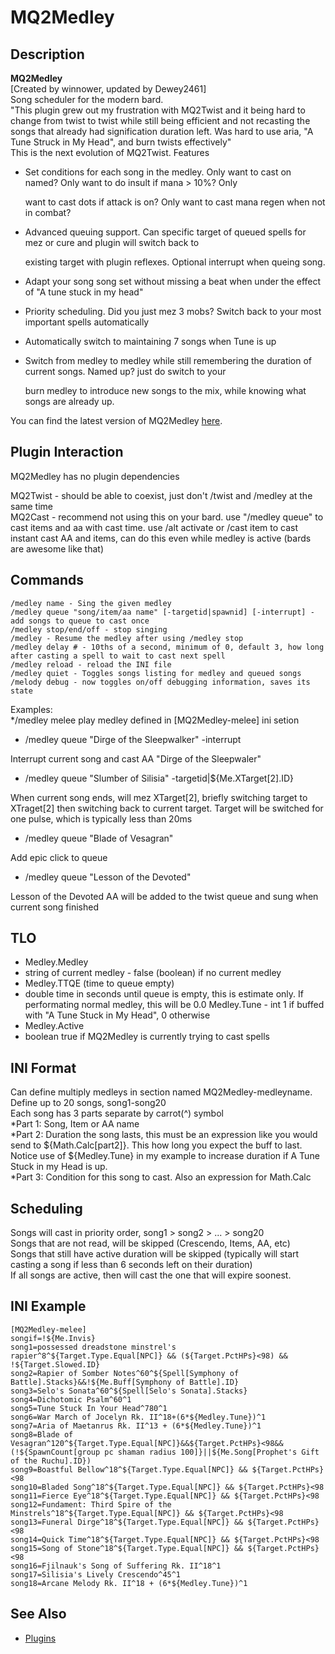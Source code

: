 # MQ2Medley

## Description

**MQ2Medley**  
\[Created by winnower, updated by Dewey2461\]  
Song scheduler for the modern bard.  
"This plugin grew out my frustration with MQ2Twist and it being hard to change from twist to twist while still being efficient and not recasting the songs that already had signification duration left. Was hard to use aria, "A Tune Struck in My Head", and burn twists effectively"  
This is the next evolution of MQ2Twist. Features

* Set conditions for each song in the medley. Only want to cast on named? Only want to do insult if mana &gt; 10%? Only

  want to cast dots if attack is on? Only want to cast mana regen when not in combat?

* Advanced queuing support. Can specific target of queued spells for mez or cure and plugin will switch back to

  existing target with plugin reflexes. Optional interrupt when queing song.

* Adapt your song song set without missing a beat when under the effect of "A tune stuck in my head"
* Priority scheduling. Did you just mez 3 mobs? Switch back to your most important spells automatically  
* Automatically switch to maintaining 7 songs when Tune is up  
* Switch from medley to medley while still remembering the duration of current songs. Named up? just do switch to your

  burn medley to introduce new songs to the mix, while knowing what songs are already up.

You can find the latest version of MQ2Medley [here](https://macroquest2.com/phpBB3/viewtopic.php?f=31&t=19781).

## Plugin Interaction

MQ2Medley has no plugin dependencies

MQ2Twist - should be able to coexist, just don't /twist and /medley at the same time  
MQ2Cast - recommend not using this on your bard. use "/medley queue" to cast items and aa with cast time. use /alt activate or /cast item to cast instant cast AA and items, can do this even while medley is active \(bards are awesome like that\)

## Commands

`/medley name - Sing the given medley`  
`/medley queue "song/item/aa name" [-targetid|spawnid] [-interrupt] - add songs to queue to cast once`  
`/medley stop/end/off - stop singing`  
`/medley - Resume the medley after using /medley stop`  
`/medley delay # - 10ths of a second, minimum of 0, default 3, how long after casting a spell to wait to cast next spell`  
`/medley reload - reload the INI file`  
`/medley quiet - Toggles songs listing for medley and queued songs`  
`/melody debug - now toggles on/off debugging information, saves its state`

Examples:  
\*/medley melee play medley defined in \[MQ2Medley-melee\] ini setion

* /medley queue "Dirge of the Sleepwalker" -interrupt

Interrupt current song and cast AA "Dirge of the Sleepwaler"

* /medley queue "Slumber of Silisia" -targetid\|${Me.XTarget\[2\].ID}

When current song ends, will mez XTarget\[2\], briefly switching target to XTraget\[2\] then switching back to current target. Target will be switched for one pulse, which is typically less than 20ms

* /medley queue "Blade of Vesagran"

Add epic click to queue

* /medley queue "Lesson of the Devoted"

Lesson of the Devoted AA will be added to the twist queue and sung when current song finished

## TLO

* Medley.Medley
* string of current medley - false \(boolean\) if no current medley
* Medley.TTQE \(time to queue empty\)
* double time in seconds until queue is empty, this is estimate only. If performating normal medley, this will be 0.0 Medley.Tune - int 1 if buffed with "A Tune Stuck in My Head", 0 otherwise
* Medley.Active
* boolean true if MQ2Medley is currently trying to cast spells

## INI Format

Can define multiply medleys in section named MQ2Medley-medleyname.  
Define up to 20 songs, song1-song20  
Each song has 3 parts separate by carrot\(^\) symbol  
\*Part 1: Song, Item or AA name  
\*Part 2: Duration the song lasts, this must be an expression like you would send to ${Math.Calc\[part2\]}. This how long you expect the buff to last. Notice use of ${Medley.Tune} in my example to increase duration if A Tune Stuck in my Head is up.  
\*Part 3: Condition for this song to cast. Also an expression for Math.Calc

## Scheduling

Songs will cast in priority order, song1 &gt; song2 &gt; ... &gt; song20  
Songs that are not read, will be skipped \(Crescendo, Items, AA, etc\)  
Songs that still have active duration will be skipped \(typically will start casting a song if less than 6 seconds left on their duration\)  
If all songs are active, then will cast the one that will expire soonest.

## INI Example

`[MQ2Medley-melee]`  
`songif=!${Me.Invis}`  
`song1=possessed dreadstone minstrel's rapier^8^${Target.Type.Equal[NPC]} && (${Target.PctHPs}<98) && !${Target.Slowed.ID}`  
`song2=Rapier of Somber Notes^60^${Spell[Symphony of Battle].Stacks}&&!${Me.Buff[Symphony of Battle].ID}`  
`song3=Selo's Sonata^60^${Spell[Selo's Sonata].Stacks}`  
`song4=Dichotomic Psalm^60^1`  
`song5=Tune Stuck In Your Head^780^1`  
`song6=War March of Jocelyn Rk. II^18+(6*${Medley.Tune})^1`  
`song7=Aria of Maetanrus Rk. II^13 + (6*${Medley.Tune})^1`  
`song8=Blade of Vesagran^120^${Target.Type.Equal[NPC]}&&${Target.PctHPs}<98&&(!${SpawnCount[group pc shaman radius 100]}||${Me.Song[Prophet's Gift of the Ruchu].ID})`  
`song9=Boastful Bellow^18^${Target.Type.Equal[NPC]} && ${Target.PctHPs}<98`  
`song10=Bladed Song^18^${Target.Type.Equal[NPC]} && ${Target.PctHPs}<98`  
`song11=Fierce Eye^18^${Target.Type.Equal[NPC]} && ${Target.PctHPs}<98`  
`song12=Fundament: Third Spire of the Minstrels^18^${Target.Type.Equal[NPC]} && ${Target.PctHPs}<98`  
`song13=Funeral Dirge^18^${Target.Type.Equal[NPC]} && ${Target.PctHPs}<98`  
`song14=Quick Time^18^${Target.Type.Equal[NPC]} && ${Target.PctHPs}<98`  
`song15=Song of Stone^18^${Target.Type.Equal[NPC]} && ${Target.PctHPs}<98`  
`song16=Fjilnauk's Song of Suffering Rk. II^18^1`  
`song17=Silisia's Lively Crescendo^45^1`  
`song18=Arcane Melody Rk. II^18 + (6*${Medley.Tune})^1`

## See Also

* [Plugins](../../documentation/macroquest2-plugins.md)

